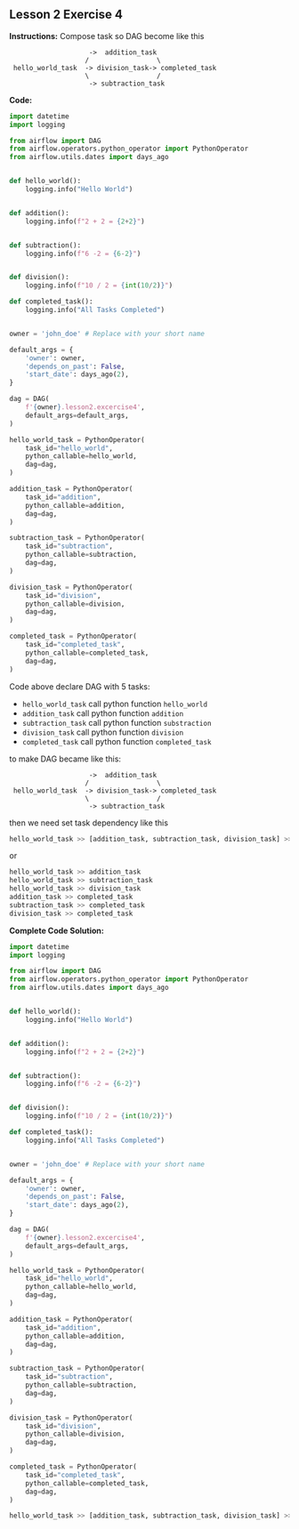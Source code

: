 ## Lesson 2 Exercise 4

**Instructions:**
Compose task so DAG become like this

```
                    ->  addition_task
                   /                 \
 hello_world_task  -> division_task-> completed_task
                   \                 /
                    -> subtraction_task
```

**Code:**

```python
import datetime
import logging

from airflow import DAG
from airflow.operators.python_operator import PythonOperator
from airflow.utils.dates import days_ago


def hello_world():
    logging.info("Hello World")


def addition():
    logging.info(f"2 + 2 = {2+2}")


def subtraction():
    logging.info(f"6 -2 = {6-2}")


def division():
    logging.info(f"10 / 2 = {int(10/2)}")

def completed_task():
    logging.info("All Tasks Completed")


owner = 'john_doe' # Replace with your short name

default_args = {
    'owner': owner,
    'depends_on_past': False,
    'start_date': days_ago(2),
}

dag = DAG(
    f'{owner}.lesson2.excercise4',
    default_args=default_args,
)

hello_world_task = PythonOperator(
    task_id="hello_world",
    python_callable=hello_world,
    dag=dag,
)

addition_task = PythonOperator(
    task_id="addition",
    python_callable=addition,
    dag=dag,
)

subtraction_task = PythonOperator(
    task_id="subtraction",
    python_callable=subtraction,
    dag=dag,
)

division_task = PythonOperator(
    task_id="division",
    python_callable=division,
    dag=dag,
)

completed_task = PythonOperator(
    task_id="completed_task",
    python_callable=completed_task,
    dag=dag,
)
```

Code above declare DAG with 5 tasks:

- `hello_world_task` call python function `hello_world`
- `addition_task` call python function `addition`
- `subtraction_task` call python function `substraction`
- `division_task` call python function `division`
- `completed_task` call python function `completed_task`

to make DAG became like this:

```
                    ->  addition_task
                   /                 \
 hello_world_task  -> division_task-> completed_task
                   \                 /
                    -> subtraction_task
```

then we need set task dependency like this

```python
hello_world_task >> [addition_task, subtraction_task, division_task] >> completed_task
```

or

```python
hello_world_task >> addition_task
hello_world_task >> subtraction_task
hello_world_task >> division_task
addition_task >> completed_task
subtraction_task >> completed_task
division_task >> completed_task
```

**Complete Code Solution:**

```python
import datetime
import logging

from airflow import DAG
from airflow.operators.python_operator import PythonOperator
from airflow.utils.dates import days_ago


def hello_world():
    logging.info("Hello World")


def addition():
    logging.info(f"2 + 2 = {2+2}")


def subtraction():
    logging.info(f"6 -2 = {6-2}")


def division():
    logging.info(f"10 / 2 = {int(10/2)}")

def completed_task():
    logging.info("All Tasks Completed")


owner = 'john_doe' # Replace with your short name

default_args = {
    'owner': owner,
    'depends_on_past': False,
    'start_date': days_ago(2),
}

dag = DAG(
    f'{owner}.lesson2.excercise4',
    default_args=default_args,
)

hello_world_task = PythonOperator(
    task_id="hello_world",
    python_callable=hello_world,
    dag=dag,
)

addition_task = PythonOperator(
    task_id="addition",
    python_callable=addition,
    dag=dag,
)

subtraction_task = PythonOperator(
    task_id="subtraction",
    python_callable=subtraction,
    dag=dag,
)

division_task = PythonOperator(
    task_id="division",
    python_callable=division,
    dag=dag,
)

completed_task = PythonOperator(
    task_id="completed_task",
    python_callable=completed_task,
    dag=dag,
)

hello_world_task >> [addition_task, subtraction_task, division_task] >> completed_task
```
